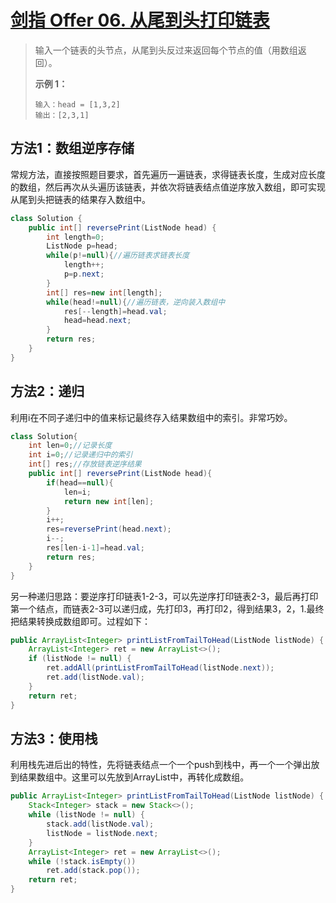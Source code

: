 # [剑指 Offer 06. 从尾到头打印链表](https://leetcode-cn.com/problems/cong-wei-dao-tou-da-yin-lian-biao-lcof/)

>输入一个链表的头节点，从尾到头反过来返回每个节点的值（用数组返回）。
>
>**示例 1：**
>
>```
>输入：head = [1,3,2]
>输出：[2,3,1]
>```



## 方法1：数组逆序存储

常规方法，直接按照题目要求，首先遍历一遍链表，求得链表长度，生成对应长度的数组，然后再次从头遍历该链表，并依次将链表结点值逆序放入数组，即可实现从尾到头把链表的结果存入数组中。

~~~java
class Solution {
    public int[] reversePrint(ListNode head) {
        int length=0;
        ListNode p=head;
        while(p!=null){//遍历链表求链表长度
            length++;
            p=p.next;
        }
        int[] res=new int[length];
        while(head!=null){//遍历链表，逆向装入数组中
            res[--length]=head.val;
            head=head.next;
        }
        return res;
    }
}
~~~

## 方法2：递归

利用i在不同子递归中的值来标记最终存入结果数组中的索引。非常巧妙。

~~~java
class Solution{
    int len=0;//记录长度
    int i=0;//记录递归中的索引
    int[] res;//存放链表逆序结果
    public int[] reversePrint(ListNode head){
        if(head==null){
            len=i;
            return new int[len];
        }
        i++;
        res=reversePrint(head.next);
        i--;
        res[len-i-1]=head.val;
        return res;
    }
}
~~~

另一种递归思路：要逆序打印链表1-2-3，可以先逆序打印链表2-3，最后再打印第一个结点，而链表2-3可以递归成，先打印3，再打印2，得到结果3，2，1.最终把结果转换成数组即可。过程如下：

~~~java
public ArrayList<Integer> printListFromTailToHead(ListNode listNode) {
    ArrayList<Integer> ret = new ArrayList<>();
    if (listNode != null) {
        ret.addAll(printListFromTailToHead(listNode.next));
        ret.add(listNode.val);
    }
    return ret;
}
~~~

## 方法3：使用栈

利用栈先进后出的特性，先将链表结点一个一个push到栈中，再一个一个弹出放到结果数组中。这里可以先放到ArrayList中，再转化成数组。

~~~java
public ArrayList<Integer> printListFromTailToHead(ListNode listNode) {
    Stack<Integer> stack = new Stack<>();
    while (listNode != null) {
        stack.add(listNode.val);
        listNode = listNode.next;
    }
    ArrayList<Integer> ret = new ArrayList<>();
    while (!stack.isEmpty())
        ret.add(stack.pop());
    return ret;
}

~~~